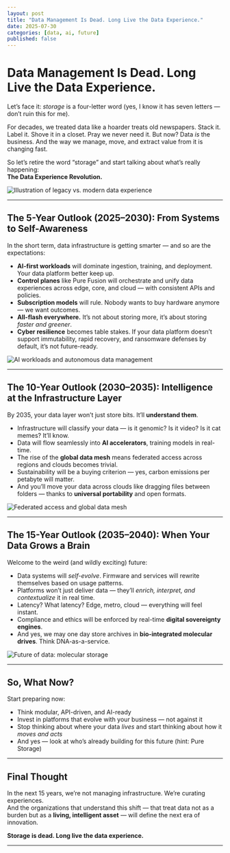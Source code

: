 ```yaml
---
layout: post
title: "Data Management Is Dead. Long Live the Data Experience."
date: 2025-07-30
categories: [data, ai, future]
published: false
---
```


# Data Management Is Dead. Long Live the Data Experience.

Let’s face it: *storage* is a four-letter word (yes, I know it has seven letters — don’t ruin this for me).

For decades, we treated data like a hoarder treats old newspapers. Stack it. Label it. Shove it in a closet. Pray we never need it. But now? Data *is* the business. And the way we manage, move, and extract value from it is changing fast.

So let’s retire the word “storage” and start talking about what’s really happening:  
**The Data Experience Revolution.**

![Illustration of legacy vs. modern data experience](/assets/images/future-of-data/legacy_vs_modern.jpg)

---

## The 5-Year Outlook (2025–2030): From Systems to Self-Awareness

In the short term, data infrastructure is getting smarter — and so are the expectations:

- **AI-first workloads** will dominate ingestion, training, and deployment. Your data platform better keep up.
- **Control planes** like Pure Fusion will orchestrate and unify data experiences across edge, core, and cloud — with consistent APIs and policies.
- **Subscription models** will rule. Nobody wants to buy hardware anymore — we want outcomes.
- **All-flash everywhere.** It’s not about storing more, it’s about storing *faster and greener*.
- **Cyber resilience** becomes table stakes. If your data platform doesn’t support immutability, rapid recovery, and ransomware defenses by default, it’s not future-ready.

![AI workloads and autonomous data management](/assets/images/future-of-data/AI_workloads.jpg)

---

## The 10-Year Outlook (2030–2035): Intelligence at the Infrastructure Layer

By 2035, your data layer won’t just store bits. It’ll **understand them**.

- Infrastructure will classify your data — is it genomic? Is it video? Is it cat memes? It’ll know.
- Data will flow seamlessly into **AI accelerators**, training models in real-time.
- The rise of the **global data mesh** means federated access across regions and clouds becomes trivial.
- Sustainability will be a buying criterion — yes, carbon emissions per petabyte will matter.
- And you’ll move your data across clouds like dragging files between folders — thanks to **universal portability** and open formats.

![Federated access and global data mesh](/assets/images/future-of-data/global-data-mesh.jpg)

---

## The 15-Year Outlook (2035–2040): When Your Data Grows a Brain

Welcome to the weird (and wildly exciting) future:

- Data systems will *self-evolve*. Firmware and services will rewrite themselves based on usage patterns.
- Platforms won’t just deliver data — they’ll *enrich, interpret, and contextualize* it in real time.
- Latency? What latency? Edge, metro, cloud — everything will feel instant.
- Compliance and ethics will be enforced by real-time **digital sovereignty engines**.
- And yes, we may one day store archives in **bio-integrated molecular drives**. Think DNA-as-a-service.

![Future of data: molecular storage](/assets/images/future-of-data/bio-integrated-storage.jpg)

---

## So, What Now?

Start preparing now:

- Think modular, API-driven, and AI-ready  
- Invest in platforms that evolve with your business — not against it  
- Stop thinking about where your data *lives* and start thinking about how it *moves and acts*  
- And yes — look at who’s already building for this future (hint: Pure Storage)

---

## Final Thought

In the next 15 years, we’re not managing infrastructure. We’re curating experiences.  
And the organizations that understand this shift — that treat data not as a burden but as a **living, intelligent asset** — will define the next era of innovation.

**Storage is dead. Long live the data experience.**

---
